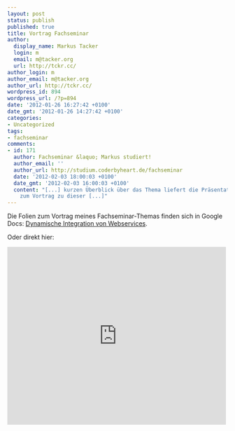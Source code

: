 ```yaml
---
layout: post
status: publish
published: true
title: Vortrag Fachseminar
author:
  display_name: Markus Tacker
  login: m
  email: m@tacker.org
  url: http://tckr.cc/
author_login: m
author_email: m@tacker.org
author_url: http://tckr.cc/
wordpress_id: 894
wordpress_url: /?p=894
date: '2012-01-26 16:27:42 +0100'
date_gmt: '2012-01-26 14:27:42 +0100'
categories:
- Uncategorized
tags:
- fachseminar
comments:
- id: 171
  author: Fachseminar &laquo; Markus studiert!
  author_email: ''
  author_url: http://studium.coderbyheart.de/fachseminar
  date: '2012-02-03 18:00:03 +0100'
  date_gmt: '2012-02-03 16:00:03 +0100'
  content: "[...] kurzen Überblick über das Thema liefert die Präsentationsfolien
    zum Vortrag zu dieser [...]"
---
```

<p>Die Folien zum Vortrag meines Fachseminar-Themas finden sich in Google Docs: <a href="https://docs.google.com/present/edit?id=0AdTPpgm7INxMZGRyd2ZxZHdfMTgydnFmdjk3Zmg">Dynamische Integration von Webservices</a>.</p>
<p>Oder direkt hier:</p>
<p><iframe src="https://docs.google.com/present/embed?id=ddrwfqdw_182vqfv97fh&size=s" frameborder="0" width="500" height="406"></iframe></p>
